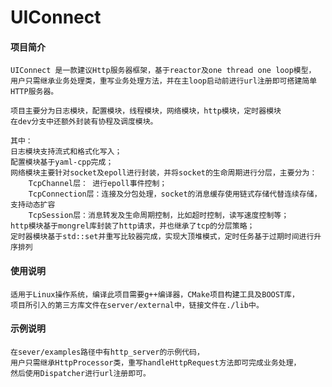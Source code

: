 # UIConnect

#### 项目简介

    UIConnect 是一款建议Http服务器框架，基于reactor及one thread one loop模型，
    用户只需继承业务处理类，重写业务处理方法，并在主loop启动前进行url注册即可搭建简单HTTP服务器。

    项目主要分为日志模块，配置模块，线程模块，网络模块，http模块，定时器模块
    在dev分支中还额外封装有协程及调度模块。

    其中：
    日志模块支持流式和格式化写入；
    配置模块基于yaml-cpp完成；
    网络模块主要针对socket及epoll进行封装，并将socket的生命周期进行分层，主要分为：
        TcpChannel层： 进行epoll事件控制；
        TcpConnection层：连接及分包处理，socket的消息缓存使用链式存储代替连续存储，支持动态扩容
        TcpSession层：消息转发及生命周期控制，比如超时控制，读写速度控制等；
    http模块基于mongrel库封装了http请求，并也继承了tcp的分层策略；
    定时器模块基于std::set并重写比较器完成，实现大顶堆模式，定时任务基于过期时间进行升序排列

#### 使用说明
    适用于Linux操作系统，编译此项目需要g++编译器，CMake项目构建工具及BOOST库，
    项目所引入的第三方库文件在server/external中，链接文件在./lib中。

#### 示例说明
    在sever/examples路径中有http_server的示例代码，
    用户只需继承HttpProcessor类，重写handleHttpRequest方法即可完成业务处理，
    然后使用Dispatcher进行url注册即可。
